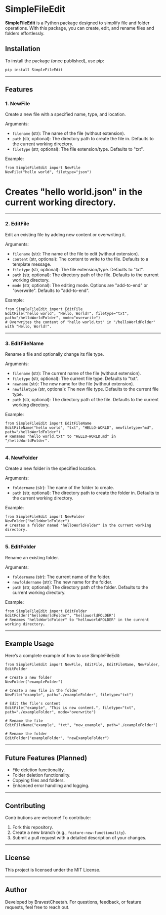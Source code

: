 
# SimpleFileEdit

**SimpleFileEdit** is a Python package designed to simplify file and folder operations. With this package, you can create, edit, and rename files and folders effortlessly.

## Installation

To install the package (once published), use pip:

    pip install SimpleFileEdit


---

## Features

### 1. NewFile
Create a new file with a specified name, type, and location.

Arguments:
- `filename` (str): The name of the file (without extension).
- `path` (str, optional): The directory path to create the file in. Defaults to the current working directory.
- `filetype` (str, optional): The file extension/type. Defaults to "txt".

Example:

    from SimpleFileEdit import NewFile
    NewFile("hello world", filetype="json")

# Creates "hello world.json" in the current working directory.

---

### 2. EditFile
Edit an existing file by adding new content or overwriting it.

Arguments:
- `filename` (str): The name of the file to edit (without extension).
- `content` (str, optional): The content to write to the file. Defaults to a template message.
- `filetype` (str, optional): The file extension/type. Defaults to "txt".
- `path` (str, optional): The directory path of the file. Defaults to the current working directory.
- `mode` (str, optional): The editing mode. Options are "add-to-end" or "overwrite". Defaults to "add-to-end".

Example:

    from SimpleFileEdit import EditFile
    EditFile("hello world", "Hello, World!", filetype="txt", path="/helloWorldFolder", mode="overwrite")
    # Overwrites the content of "hello world.txt" in "/helloWorldFolder" with "Hello, World!".

---

### 3. EditFileName
Rename a file and optionally change its file type.

Arguments:
- `filename` (str): The current name of the file (without extension).
- `filetype` (str, optional): The current file type. Defaults to "txt".
- `newname` (str): The new name for the file (without extension).
- `newfiletype` (str, optional): The new file type. Defaults to the current file type.
- `path` (str, optional): The directory path of the file. Defaults to the current working directory.

Example:

    from SimpleFileEdit import EditFileName
    EditFileName("hello world", "txt", "HELLO-WORLD", newfiletype="md", path="/helloWorldFolder")
    # Renames "hello world.txt" to "HELLO-WORLD.md" in "/helloWorldFolder".

---

### 4. NewFolder
Create a new folder in the specified location.

Arguments:
- `foldername` (str): The name of the folder to create.
- `path` (str, optional): The directory path to create the folder in. Defaults to the current working directory.

Example:

    from SimpleFileEdit import NewFolder
    NewFolder("helloWorldFolder")
    # Creates a folder named "helloWorldFolder" in the current working directory.

---

### 5. EditFolder
Rename an existing folder.

Arguments:
- `foldername` (str): The current name of the folder.
- `newfoldername` (str): The new name for the folder.
- `path` (str, optional): The directory path of the folder. Defaults to the current working directory.

Example:

    from SimpleFileEdit import EditFolder
    EditFolder("helloWorldFolder", "helloworldFOLDER")
    # Renames "helloWorldFolder" to "helloworldFOLDER" in the current working directory.

---

## Example Usage

Here’s a complete example of how to use SimpleFileEdit:

    from SimpleFileEdit import NewFile, EditFile, EditFileName, NewFolder, EditFolder
    
    # Create a new folder
    NewFolder("exampleFolder")
    
    # Create a new file in the folder
    NewFile("example", path="./exampleFolder", filetype="txt")
    
    # Edit the file's content
    EditFile("example", "This is new content.", filetype="txt", path="./exampleFolder", mode="overwrite")
    
    # Rename the file
    EditFileName("example", "txt", "new_example", path="./exampleFolder")
    
    # Rename the folder
    EditFolder("exampleFolder", "newExampleFolder")

---

## Future Features (Planned)
- File deletion functionality.
- Folder deletion functionality.
- Copying files and folders.
- Enhanced error handling and logging.

---

## Contributing

Contributions are welcome! To contribute:
1. Fork this repository.
2. Create a new branch (e.g., `feature-new-functionality`).
3. Submit a pull request with a detailed description of your changes.

---

## License

This project is licensed under the MIT License.

---

## Author

Developed by BravestCheetah. For questions, feedback, or feature requests, feel free to reach out.
